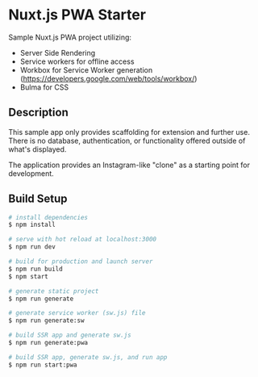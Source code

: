 # Nuxt.js PWA Starter

Sample Nuxt.js PWA project utilizing:
 - Server Side Rendering
 - Service workers for offline access
 - Workbox for Service Worker generation (https://developers.google.com/web/tools/workbox/)
 - Bulma for CSS

## Description

This sample app only provides scaffolding for extension and further use. There is no database, authentication, or functionality offered outside of what's displayed.

The application provides an Instagram-like "clone" as a starting point for development.

## Build Setup

``` bash
# install dependencies
$ npm install

# serve with hot reload at localhost:3000
$ npm run dev

# build for production and launch server
$ npm run build
$ npm start

# generate static project
$ npm run generate

# generate service worker (sw.js) file
$ npm run generate:sw

# build SSR app and generate sw.js
$ npm run generate:pwa

# build SSR app, generate sw.js, and run app
$ npm run start:pwa
```